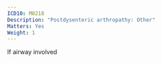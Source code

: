 ```yaml
---
ICD10: M0218
Description: "Postdysenteric arthropathy: Other"
Matters: Yes
Weight: 1
---
```

If airway involved
